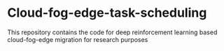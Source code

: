 # Cloud-fog-edge-task-scheduling
This repository contains the code for deep reinforcement learning based cloud-fog-edge migration for research purposes
